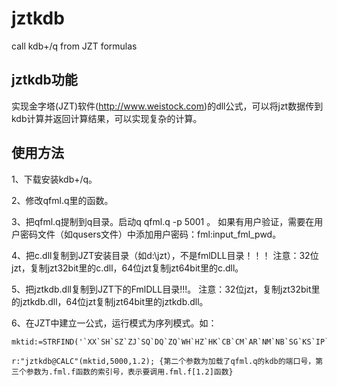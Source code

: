 # jztkdb
call kdb+/q from JZT formulas

## jztkdb功能

  实现金字塔(JZT)软件(<http://www.weistock.com>)的dll公式，可以将jzt数据传到kdb计算并返回计算结果，可以实现复杂的计算。

## 使用方法

1、下载安装kdb+/q。

2、修改qfml.q里的函数。

3、把qfml.q提制到q目录。启动q qfml.q -p 5001  。 如果有用户验证，需要在用户密码文件（如qusers文件）中添加用户密码：fml:input_fml_pwd。

4、把c.dll复制到JZT安装目录（如d:\jzt），不是fmlDLL目录！！！   注意：32位jzt，复制jzt32bit里的c.dll，64位jzt复制jzt64bit里的c.dll。

5、把jztkdb.dll复制到JZT下的FmlDLL目录!!!。 注意：32位jzt，复制jzt32bit里的jztkdb.dll，64位jzt复制jzt64bit里的jztkdb.dll。

6、在JZT中建立一公式，运行模式为序列模式。如：
```
mktid:=STRFIND('`XX`SH`SZ`ZJ`SQ`DQ`ZQ`WH`HZ`HK`CB`CM`AR`NM`NB`SG`KS`IP`LF`LS`DT`MO`SN`TQ`TJ`TW`ML`NE`XH`$$',MARKETLABEL(),1);

r:"jztkdb@CALC"(mktid,5000,1.2); {第二个参数为加载了qfml.q的kdb的端口号，第三个参数为.fml.f函数的索引号，表示要调用.fml.f[1.2]函数}
```
